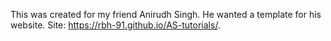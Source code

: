 This was created for my friend Anirudh Singh. He wanted a template for his website.
Site: https://rbh-91.github.io/AS-tutorials/.
